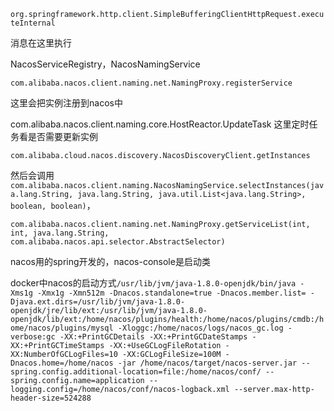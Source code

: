 `org.springframework.http.client.SimpleBufferingClientHttpRequest.executeInternal`

消息在这里执行

NacosServiceRegistry，NacosNamingService

`com.alibaba.nacos.client.naming.net.NamingProxy.registerService`

这里会把实例注册到nacos中

com.alibaba.nacos.client.naming.core.HostReactor.UpdateTask  这里定时任务看是否需要更新实例

`com.alibaba.cloud.nacos.discovery.NacosDiscoveryClient.getInstances`

然后会调用`com.alibaba.nacos.client.naming.NacosNamingService.selectInstances(java.lang.String, java.lang.String, java.util.List<java.lang.String>, boolean, boolean)`，

`com.alibaba.nacos.client.naming.net.NamingProxy.getServiceList(int, int, java.lang.String, com.alibaba.nacos.api.selector.AbstractSelector)`

nacos用的spring开发的，nacos-console是启动类

docker中nacos的启动方式`/usr/lib/jvm/java-1.8.0-openjdk/bin/java -Xms1g -Xmx1g -Xmn512m -Dnacos.standalone=true -Dnacos.member.list= -Djava.ext.dirs=/usr/lib/jvm/java-1.8.0-openjdk/jre/lib/ext:/usr/lib/jvm/java-1.8.0-openjdk/lib/ext:/home/nacos/plugins/health:/home/nacos/plugins/cmdb:/home/nacos/plugins/mysql -Xloggc:/home/nacos/logs/nacos_gc.log -verbose:gc -XX:+PrintGCDetails -XX:+PrintGCDateStamps -XX:+PrintGCTimeStamps -XX:+UseGCLogFileRotation -XX:NumberOfGCLogFiles=10 -XX:GCLogFileSize=100M -Dnacos.home=/home/nacos -jar /home/nacos/target/nacos-server.jar --spring.config.additional-location=file:/home/nacos/conf/ --spring.config.name=application --logging.config=/home/nacos/conf/nacos-logback.xml --server.max-http-header-size=524288`